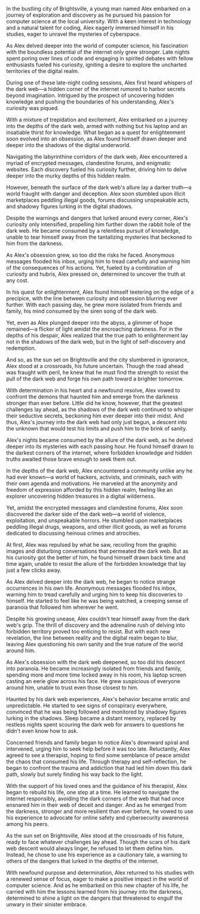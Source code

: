 In the bustling city of Brightsville, a young man named Alex embarked on a journey of exploration and discovery as he pursued his passion for computer science at the local university. With a keen interest in technology and a natural talent for coding, Alex eagerly immersed himself in his studies, eager to unravel the mysteries of cyberspace.  
  
As Alex delved deeper into the world of computer science, his fascination with the boundless potential of the internet only grew stronger. Late nights spent poring over lines of code and engaging in spirited debates with fellow enthusiasts fueled his curiosity, igniting a desire to explore the uncharted territories of the digital realm.  
  
During one of these late-night coding sessions, Alex first heard whispers of the dark web—a hidden corner of the internet rumored to harbor secrets beyond imagination. Intrigued by the prospect of uncovering hidden knowledge and pushing the boundaries of his understanding, Alex's curiosity was piqued.  
  
With a mixture of trepidation and excitement, Alex embarked on a journey into the depths of the dark web, armed with nothing but his laptop and an insatiable thirst for knowledge. What began as a quest for enlightenment soon evolved into an obsession, as Alex found himself drawn deeper and deeper into the shadows of the digital underworld.  
  
Navigating the labyrinthine corridors of the dark web, Alex encountered a myriad of encrypted messages, clandestine forums, and enigmatic websites. Each discovery fueled his curiosity further, driving him to delve deeper into the murky depths of this hidden realm.  
  
However, beneath the surface of the dark web's allure lay a darker truth—a world fraught with danger and deception. Alex soon stumbled upon illicit marketplaces peddling illegal goods, forums discussing unspeakable acts, and shadowy figures lurking in the digital shadows.  
  
Despite the warnings and dangers that lurked around every corner, Alex's curiosity only intensified, propelling him further down the rabbit hole of the dark web. He became consumed by a relentless pursuit of knowledge, unable to tear himself away from the tantalizing mysteries that beckoned to him from the darkness.  
  
As Alex's obsession grew, so too did the risks he faced. Anonymous messages flooded his inbox, urging him to tread carefully and warning him of the consequences of his actions. Yet, fueled by a combination of curiosity and hubris, Alex pressed on, determined to uncover the truth at any cost.  
  
In his quest for enlightenment, Alex found himself teetering on the edge of a precipice, with the line between curiosity and obsession blurring ever further. With each passing day, he grew more isolated from friends and family, his mind consumed by the siren song of the dark web.  
  
Yet, even as Alex plunged deeper into the abyss, a glimmer of hope remained—a flicker of light amidst the encroaching darkness. For in the depths of his despair, Alex realized that the true path to enlightenment lay not in the shadows of the dark web, but in the light of self-discovery and redemption.  
  
And so, as the sun set on Brightsville and the city slumbered in ignorance, Alex stood at a crossroads, his future uncertain. Though the road ahead was fraught with peril, he knew that he must find the strength to resist the pull of the dark web and forge his own path toward a brighter tomorrow.  
  
With determination in his heart and a newfound resolve, Alex vowed to confront the demons that haunted him and emerge from the darkness stronger than ever before. Little did he know, however, that the greatest challenges lay ahead, as the shadows of the dark web continued to whisper their seductive secrets, beckoning him ever deeper into their midst. And thus, Alex's journey into the dark web had only just begun, a descent into the unknown that would test his limits and push him to the brink of sanity.  
  
Alex's nights became consumed by the allure of the dark web, as he delved deeper into its mysteries with each passing hour. He found himself drawn to the darkest corners of the internet, where forbidden knowledge and hidden truths awaited those brave enough to seek them out.  
  
In the depths of the dark web, Alex encountered a community unlike any he had ever known—a world of hackers, activists, and criminals, each with their own agenda and motivations. He marveled at the anonymity and freedom of expression afforded by this hidden realm, feeling like an explorer uncovering hidden treasures in a digital wilderness.  
  
Yet, amidst the encrypted messages and clandestine forums, Alex soon discovered the darker side of the dark web—a world of violence, exploitation, and unspeakable horrors. He stumbled upon marketplaces peddling illegal drugs, weapons, and other illicit goods, as well as forums dedicated to discussing heinous crimes and atrocities.  
  
At first, Alex was repulsed by what he saw, recoiling from the graphic images and disturbing conversations that permeated the dark web. But as his curiosity got the better of him, he found himself drawn back time and time again, unable to resist the allure of the forbidden knowledge that lay just a few clicks away.  
  
As Alex delved deeper into the dark web, he began to notice strange occurrences in his own life. Anonymous messages flooded his inbox, warning him to tread carefully and urging him to keep his discoveries to himself. He started to feel like he was being watched, a creeping sense of paranoia that followed him wherever he went.  
  
Despite his growing unease, Alex couldn't tear himself away from the dark web's grip. The thrill of discovery and the adrenaline rush of delving into forbidden territory proved too enticing to resist. But with each new revelation, the line between reality and the digital realm began to blur, leaving Alex questioning his own sanity and the true nature of the world around him.  
  
As Alex's obsession with the dark web deepened, so too did his descent into paranoia. He became increasingly isolated from friends and family, spending more and more time locked away in his room, his laptop screen casting an eerie glow across his face. He grew suspicious of everyone around him, unable to trust even those closest to him.  
  
Haunted by his dark web experiences, Alex's behavior became erratic and unpredictable. He started to see signs of conspiracy everywhere, convinced that he was being followed and monitored by shadowy figures lurking in the shadows. Sleep became a distant memory, replaced by restless nights spent scouring the dark web for answers to questions he didn't even know how to ask.  
  
Concerned friends and family began to notice Alex's downward spiral and intervened, urging him to seek help before it was too late. Reluctantly, Alex agreed to see a therapist, hoping to find some semblance of peace amidst the chaos that consumed his life. Through therapy and self-reflection, he began to confront the trauma and addiction that had led him down this dark path, slowly but surely finding his way back to the light.  
  
With the support of his loved ones and the guidance of his therapist, Alex began to rebuild his life, one step at a time. He learned to navigate the internet responsibly, avoiding the dark corners of the web that had once ensnared him in their web of deceit and danger. And as he emerged from the darkness, stronger and more resilient than ever before, he vowed to use his experience to advocate for online safety and cybersecurity awareness among his peers.  
  
As the sun set on Brightsville, Alex stood at the crossroads of his future, ready to face whatever challenges lay ahead. Though the scars of his dark web descent would always linger, he refused to let them define him. Instead, he chose to use his experience as a cautionary tale, a warning to others of the dangers that lurked in the depths of the internet.  
  
With newfound purpose and determination, Alex returned to his studies with a renewed sense of focus, eager to make a positive impact in the world of computer science. And as he embarked on this new chapter of his life, he carried with him the lessons learned from his journey into the darkness, determined to shine a light on the dangers that threatened to engulf the unwary in their sinister embrace.